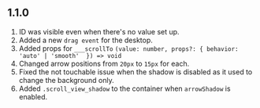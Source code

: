 ## 1.1.0

1. ID was visible even when there's no value set up.
2. Added a new `drag event` for the desktop.
3. Added props for `___scrollTo` `(value: number, props?: { behavior: 'auto' | 'smooth'  }) => void`
4. Changed arrow positions from `20px` to `15px` for each.
5. Fixed the not touchable issue when the shadow is disabled as it used to change the background only.
6. Added `.scroll_view_shadow` to the container when `arrowShadow` is enabled.
